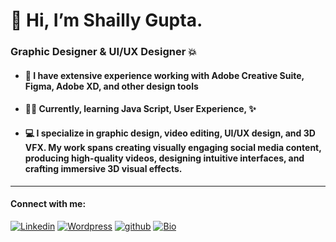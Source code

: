   <h1>👋 Hi, I’m Shailly Gupta.</h1>
  <h3>Graphic Designer & UI/UX Designer 💥</h3>
  
   - <h4>🔭 I have extensive experience working with Adobe Creative Suite, Figma, Adobe XD, and other design tools</h4>
   
   - <h4>👨‍💻 Currently, learning Java Script, User Experience,  ✨</h4>
   
   - <h4>💻 I specialize in graphic design, video editing, UI/UX design, and 3D VFX. My work spans creating visually engaging social media content, producing high-quality videos, designing intuitive interfaces, and crafting immersive 3D visual effects. </h4>
   

   <hr>
   
   #### Connect with me: 
   
   <a href="https://www.linkedin.com/in/shaillygupta-profile/"><img alt="Linkedin" title="Linkedin" src="https://img.shields.io/badge/-linked%20in-1DA1F2?style=for-the-badge&logo=linkedin&logoColor=white"></a>
   <a href="https://shailly3dart.artstation.com/"><img alt="Wordpress" title="Wordpress" src="https://img.shields.io/badge/-artstation-1DA1F2?style=for-the-badge&logo=artstation&logoColor=white"/></a>
   <a href="https://github.com/shaillyg29"><img alt="github" title="Github" src="https://img.shields.io/badge/-github-1DA1F2?style=for-the-badge&logo=github&logoColor=white"/></a>
   <a href="https://shaillyg29.github.io/"><img alt="Bio"  title="Bio" src="https://img.shields.io/badge/-About Me%20-1DA1F2?style=for-the-badge&logo=&logoColor=white"></a>
    
   
   

<!---
vinayakz/vinayakz is a ✨ special ✨ repository because its `README.md` (this file) appears on your GitHub profile.
You can click the Preview link to take a look at your changes.
--->
